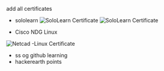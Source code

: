 add all certificates
* sololearn
 ![SoloLearn Certificate](https://github.com/LTTS_Github/M1_OnlineCalendar_App/blob/0_Certificates/SoloLearn_Certificate.png)
 ![SoloLearn Certificate](https://user-images.githubusercontent.com/46949702/152672635-78342939-c652-44d6-88dd-fbdf7715573b.png)


* Cisco NDG Linux

 ![Netcad -Linux Certificate](https://github.com/LTTS_Github/M1_OnlineCalendar_App/blob/0_Certificates/netcad.png)
* ss og github learning
* hackerearth points
